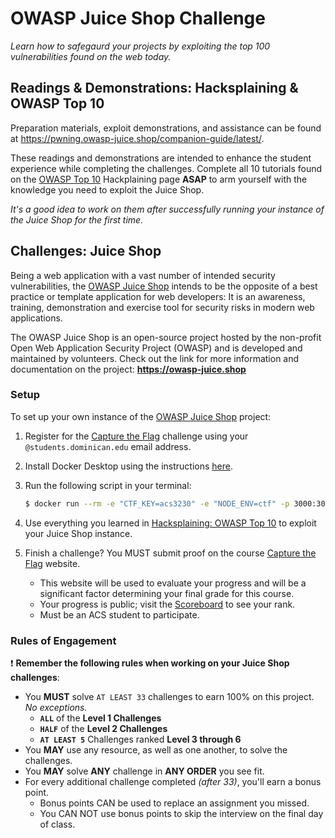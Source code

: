 <!-- Run this slideshow via the following command: reveal-md README.md -w -->
<!-- .slide: data-background="./../Slides/images/header.svg" data-background-repeat="none" data-background-size="40% 40%" data-background-position="center 10%" class="header" -->
# OWASP Juice Shop Challenge

_Learn how to safegaurd your projects by exploiting the top 100 vulnerabilities found on the web today._

## **Readings & Demonstrations**: Hacksplaining & OWASP Top 10

Preparation materials, exploit demonstrations, and assistance can be found at https://pwning.owasp-juice.shop/companion-guide/latest/. 

These readings and demonstrations are intended to enhance the student experience while completing the challenges. Complete all 10 tutorials found on the [OWASP Top 10](https://www.hacksplaining.com/owasp) Hackplaining page **ASAP** to arm yourself with the knowledge you need to exploit the Juice Shop. 

_It's a good idea to work on them after successfully running your instance of the Juice Shop for the first time._

<!-- > -->

## **Challenges**: Juice Shop

Being a web application with a vast number of intended security vulnerabilities, the [OWASP Juice Shop](https://juice-shop.herokuapp.com/#/) intends to be the opposite of a best practice or template application for web developers: It is an awareness, training, demonstration and exercise tool for security risks in modern web applications.

The OWASP Juice Shop is an open-source project hosted by the non-profit Open Web Application Security Project (OWASP) and is developed and maintained by volunteers. Check out the link for more information and documentation on the project: **<https://owasp-juice.shop>**

### Setup

To set up your own instance of the [OWASP Juice Shop](https://juice-shop.herokuapp.com/#/) project:

1. Register for the [Capture the Flag](https://ctfd.droxey.com/register) challenge using your `@students.dominican.edu` email address.
1. Install Docker Desktop using the instructions [here](https://docs.docker.com/engine/install/#supported-platforms).
1. Run the following script in your terminal:

    ```bash
    $ docker run --rm -e "CTF_KEY=acs3230" -e "NODE_ENV=ctf" -p 3000:3000 bkimminich/juice-shop
    ```
  
1. Use everything you learned in [Hacksplaining: OWASP Top 10](https://www.hacksplaining.com/owasp) to exploit your Juice Shop instance.
2. Finish a challenge? You MUST submit proof on the course [Capture the Flag](https://ctfd.droxey.com) website.
    - This website will be used to evaluate your progress and will be a significant factor determining your final grade for this course.
    - Your progress is public; visit the [Scoreboard](https://ctfd.droxey.com/scoreboard) to see your rank.
    - Must be an ACS student to participate.

### Rules of Engagement

:exclamation: **Remember the following rules when working on your Juice Shop challenges**:

- You **MUST** solve `AT LEAST 33` challenges to earn 100% on this project. _No exceptions._
    - **`ALL`** of the **Level 1 Challenges**
    - **`HALF`** of the **Level 2 Challenges**
    - **`AT LEAST 5`** Challenges ranked **Level 3 through 6**
- You **MAY** use any resource, as well as one another, to solve the challenges. 
- You **MAY** solve **ANY** challenge in **ANY ORDER** you see fit. 
- For every additional challenge completed _(after 33)_, you'll earn a bonus point.
   - Bonus points CAN be used to replace an assignment you missed.
   - You CAN NOT use bonus points to skip the interview on the final day of class.

<!-- > -->
